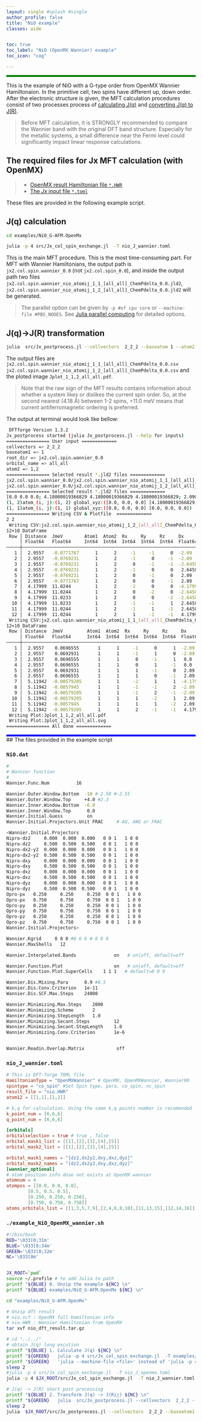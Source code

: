 ```yaml
---
layout: single #splash #single
author_profile: false
title: "NiO example"
classes: wide


toc: true
toc_label: "NiO (OpenMX Wannier) example"
toc_icon: "cog"

---
```


<style>
.color-box-green{
    background-color: green;
    height: 5px
}
</style>

<html>
<div class="color-box-green"></div>
</html>


This is the example of NiO with a G-type order from OpenMX Wannier Hamiltonaion.
In the primitive cell, two spins have different up, down order.
After the electronic structure is given,
the MFT calculation procedures consist of two processes process of [calculating J(q)](#jq-calculation) and [converting J(q) to J(R)](#jq-jr-transformation).


> Before MFT calculation, it is STRONGLY recommended to compare the Wannier band with the original DFT band structure. Especially for the metallic systems, a small difference near the Fermi level could significantly impact linear response calculations.

## The required files for Jx MFT calculation (with OpenMX)

> - [OpenMX result Hamiltonian file `*.HWR`](#niodat)
> - [The *Jx* input file `*.toml`](#nio_j_openmxtoml)

These files are provided in the following example script.




## J(q) calculation

```bash
cd examples/NiO_G-AFM.OpenMx
```

```bash
julia -p 4 src/Jx_col_spin_exchange.jl  -T nio_J_wannier.toml
```

This is the main MFT procedure. 
This is the most time-consuming part.
For MFT with Wannier Hamiltonians, the output path is `jx2.col.spin.wannier_0.0` (not `jx2.col.spin_0.0`),
 and inside the output path two files `jx2.col.spin.wannier_nio_atomij_1_1_[all_all]_ChemPdelta_0.0.jld2`, `jx2.col.spin.wannier_nio_atomij_1_2_[all_all]_ChemPdelta_0.0.jld2` will be generated.


> The parallel option can be given by `-p #of cpu core` or `--machine-file #PBS_NODES`. See [Julia parallel computing](https://docs.julialang.org/en/v1/manual/parallel-computing/#Starting-and-managing-worker-processes-1) for detailed options.

## J(q)->J(R) transformation
```bash
julia  src/Jx_postprocess.jl --cellvectors  2_2_2 --baseatom 1 --atom2 1,2 --orbital_name all_all  jx2.col.spin.wannier_0.0
```


The output files are `jx2.col.spin.wannier_nio_atomij_1_1_[all_all]_ChemPdelta_0.0.csv`
`jx2.col.spin.wannier_nio_atomij_1_2_[all_all]_ChemPdelta_0.0.csv` and the ploted image `Jplot_1_1,2_all_all.pdf`.
> Note that the raw sign of the MFT results contains information about whether a system likes or dislikes the current spin order. So, at the second nearest (4.18 Å) between 1-2 spins, +11.0 meV means that current antiferromagnetic ordering is preferred.


The output at terminal would look like bellow:

```sh
 DFTforge Version 1.3.2
Jx_postprocess started (julia Jx_postprocess.jl --help for inputs)
================ User input =============
cellvectors => 2_2_2
baseatom1 => 1
root_dir => jx2.col.spin.wannier_0.0
orbital_name => all_all
atom2 => 1,2
================ Selected result *.jld2 files =============
jx2.col.spin.wannier_0.0/jx2.col.spin.wannier_nio_atomij_1_1_[all_all]_ChemPdelta_0.0.jld2
jx2.col.spin.wannier_0.0/jx2.col.spin.wannier_nio_atomij_1_2_[all_all]_ChemPdelta_0.0.jld2
================ Selected result *.jld2 files =============
[0.0 0.0 0.0; 4.18000019366829 4.18000019366829 4.18000019366829; 2.090000096834145 2.090000096834145 2.090000096834145; 6.270000290502435 6.270000290502435 6.270000290502434]
(1, 2)atom_(i, j):(1, 2) global_xyz:([0.0, 0.0, 0.0] [4.18000019366829, 4.18000019366829, 4.18000019366829])
(1, 1)atom_(i, j):(1, 1) global_xyz:([0.0, 0.0, 0.0] [0.0, 0.0, 0.0])
================ Writing CSV & Plotfile  =============
2 2
 Writing CSV:jx2.col.spin.wannier_nio_atomij_1_2_[all_all]_ChemPdelta_0.0.csv
12×10 DataFrame
 Row │ Distance  JmeV        Atom1  Atom2  Rx     Ry     Rz     Dx           Dy           Dz
     │ Float64   Float64     Int64  Int64  Int64  Int64  Int64  Float64      Float64      Float64
─────┼────────────────────────────────────────────────────────────────────────────────────────────────
   1 │  2.9557   -0.0771767      1      2     -1     -1      0  -2.09        -2.09        -2.64589e-6
   2 │  2.9557   -0.0769231      1      2     -1      0     -1  -2.09        -2.64589e-6  -2.09
   3 │  2.9557   -0.0769231      1      2      0     -1     -1  -2.64589e-6  -2.09        -2.09
   4 │  2.9557   -0.0769231      1      2     -1      0      0   2.64589e-6   2.09         2.09
   5 │  2.9557   -0.0769231      1      2      0     -1      0   2.09         2.64589e-6   2.09
   6 │  2.9557   -0.0771767      1      2      0      0     -1   2.09         2.09         2.64589e-6
   7 │  4.17999  11.0244         1      2     -2      0      0  -4.17999     -2.64589e-6  -2.64589e-6
   8 │  4.17999  11.0244         1      2      0     -2      0  -2.64589e-6  -4.17999     -2.64589e-6
   9 │  4.17999  11.0233         1      2      0      0     -2  -2.64589e-6  -2.64589e-6  -4.17999
  10 │  4.17999  11.0233         1      2     -1     -1      1   2.64589e-6   2.64589e-6   4.17999
  11 │  4.17999  11.0244         1      2     -1      1     -1   2.64589e-6   4.17999      2.64589e-6
  12 │  4.17999  11.0244         1      2      1     -1     -1   4.17999      2.64589e-6   2.64589e-6
 Writing CSV:jx2.col.spin.wannier_nio_atomij_1_1_[all_all]_ChemPdelta_0.0.csv
12×10 DataFrame
 Row │ Distance  JmeV         Atom1  Atom2  Rx     Ry     Rz     Dx        Dy        Dz
     │ Float64   Float64      Int64  Int64  Int64  Int64  Int64  Float64   Float64   Float64
─────┼────────────────────────────────────────────────────────────────────────────────────────
   1 │  2.9557    0.0696555       1      1     -1      0      1  -2.09      0.0       2.09
   2 │  2.9557    0.0692931       1      1     -1      1      0  -2.09      2.09      0.0
   3 │  2.9557    0.0696555       1      1      0     -1      1   0.0      -2.09      2.09
   4 │  2.9557    0.0696555       1      1      0      1     -1   0.0       2.09     -2.09
   5 │  2.9557    0.0692931       1      1      1     -1      0   2.09     -2.09      0.0
   6 │  2.9557    0.0696555       1      1      1      0     -1   2.09      0.0      -2.09
   7 │  5.11942  -0.00579205      1      1     -2      1      1  -4.17999   2.09      2.09
   8 │  5.11942  -0.0057945       1      1     -1     -1      2  -2.09     -2.09      4.17999
   9 │  5.11942  -0.00579205      1      1     -1      2     -1  -2.09      4.17999  -2.09
  10 │  5.11942  -0.00579205      1      1      1     -2      1   2.09     -4.17999   2.09
  11 │  5.11942  -0.0057945       1      1      1      1     -2   2.09      2.09     -4.17999
  12 │  5.11942  -0.00579205      1      1      2     -1     -1   4.17999  -2.09     -2.09
 Writing Plot:Jplot_1_1,2_all_all.pdf
 Writing Plot:Jplot_1_1,2_all_all.svg
================ All done =============
```




<style>
.color-box-blue{
    background-color: blue;
    height: 5px
}
</style>

<html>
<div class="color-box-blue"></div>
</html>
## The files provided in the example script

###  `NiO.dat`



```bash
#
# Wannier function
#
Wannier.Func.Num          16

Wannier.Outer.Window.Bottom  -10 #-2.58 #-2.55
Wannier.Outer.Window.Top     +4.0 #2.3
Wannier.Inner.Window.Bottom  -6.0
Wannier.Inner.Window.Top      0.0
Wannier.Initial.Guess         on
Wannier.Initial.Projectors.Unit FRAC     # AU, ANG or FRAC

<Wannier.Initial.Projectors
Nipro-dz2     0.000  0.000  0.000   0 0 1   1 0 0
Nipro-dz2     0.500  0.500  0.500   0 0 1   1 0 0
Nipro-dx2-y2  0.000  0.000  0.000   0 0 1   1 0 0
Nipro-dx2-y2  0.500  0.500  0.500   0 0 1   1 0 0
Nipro-dxy     0.000  0.000  0.000   0 0 1   1 0 0
Nipro-dxy     0.500  0.500  0.500   0 0 1   1 0 0
Nipro-dxz     0.000  0.000  0.000   0 0 1   1 0 0
Nipro-dxz     0.500  0.500  0.500   0 0 1   1 0 0
Nipro-dyz     0.000  0.000  0.000   0 0 1   1 0 0
Nipro-dyz     0.500  0.500  0.500   0 0 1   1 0 0
Opro-px   0.250     0.250     0.250  0 0 1   1 0 0
Opro-px   0.750     0.750     0.750  0 0 1   1 0 0
Opro-py   0.250     0.250     0.250  0 0 1   1 0 0
Opro-py   0.750     0.750     0.750  0 0 1   1 0 0
Opro-pz   0.250     0.250     0.250  0 0 1   1 0 0
Opro-pz   0.750     0.750     0.750  0 0 1   1 0 0
Wannier.Initial.Projectors>

Wannier.Kgrid     8 8 8 #6 6 6 # 8 8 8
Wannier.MaxShells   12

Wannier.Interpolated.Bands              on   # on|off, default=off

Wannier.Function.Plot                   on   # on|off, default=off
Wannier.Function.Plot.SuperCells    1 1 1   # default=0 0 0

Wannier.Dis.Mixing.Para      0.9 #0.5
Wannier.Dis.Conv.Criterion   1e-11
Wannier.Dis.SCF.Max.Steps    24000

Wannier.Minimizing.Max.Steps    2000
Wannier.Minimizing.Scheme       2
Wannier.Minimizing.StepLength   1.0
Wannier.Minimizing.Secant.Steps         12
Wannier.Minimizing.Secant.StepLength    1.0
Wannier.Minimizing.Conv.Criterion       1e-6


Wannier.Readin.Overlap.Matrix            off
```

###  `nio_J_wannier.toml`

```toml
# This is DFT-forge TOML file
HamiltonianType = "OpenMXWannier" # OpenMX, OpenMXWannier, Wannier90
spintype = "co_spin" #Set Spin type, para, co_spin, nc_spin
result_file = "nio.HWR"
atom12 = [[1,1],[1,2]]

# k,q for calculation. Using the same k,q points number is recomended
k_point_num = [6,6,6]
q_point_num = [6,6,6]

[orbitals]
orbitalselection = true # true , false
orbital_mask1_list = [[1],[2],[3],[4],[5]]
orbital_mask2_list = [[1],[2],[3],[4],[5]]

orbital_mask1_names = "[dz2,dx2y2,dxy,dxz,dyz]"
orbital_mask2_names = "[dz2,dx2y2,dxy,dxz,dyz]"
[wannier_optional]
# atom position info dose not exists at OpenMX wannier
atomnum = 4
atompos = [[0.0, 0.0, 0.0],
        [0.5, 0.5, 0.5],
        [0.250, 0.250, 0.250],
        [0.750, 0.750, 0.750]]
atoms_orbitals_list = [[1,3,5,7,9],[2,4,6,8,10],[11,13,15],[12,14,16]]
```

###  `./example_NiO_OpenMX_wannier.sh`
```bash
#!/bin/bash
RED='\033[0;31m'
BLUE='\033[0;34m'
GREEN='\033[0;32m'
NC='\033[0m'


JX_ROOT=`pwd`
source ~/.profile # to add Julia to path
printf "${BLUE} 0. Unzip the example ${NC} \n"
printf "${BLUE} examples/NiO_G-AFM.OpenMx ${NC} \n"

cd "examples/NiO_G-AFM.OpenMx"

# Unzip dft result
# nio.scf : OpenMX full Hamiltonian info
# nio.HWR : Wannier Hamiltonian from OpenMX
tar xvf nio_dft_result.tar.gz

# cd "../../"
# obtain J(q) long excution
printf "${BLUE} 1. Calculate J(q) ${NC} \n"
printf "${GREEN}   julia -p 4 src/Jx_col_spin_exchange.jl  -T examples/NiO_G-AFM.OpenMx/nio_J_wannier.toml ${NC} \n"
printf "${GREEN}   'julia --machine-file <file>' instead of 'julia -p 4' is also possible ${NC} \n"
sleep 2
#julia -p 4 src/Jx_col_spin_exchange.jl  -T nio_J_openmx.toml
julia -p 4 $JX_ROOT/src/Jx_col_spin_exchange.jl  -T nio_J_wannier.toml

# J(q) -> J(R) short post processing
printf "${BLUE} 2. Transform J(q) -> J(Rij) ${NC} \n"
printf "${GREEN}   julia  src/Jx_postprocess.jl --cellvectors  2_2_2 --baseatom1 1 --atom2 1,2 --orbital_name all_all  examples/NiO_G-AFM.OpenMx/jx2.col.spin_0.0 ${NC} \n"
sleep 2
julia  $JX_ROOT/src/Jx_postprocess.jl --cellvectors  2_2_2 --baseatom1 1 --atom2 1,2 --orbital_name all_all jx2.col.spin.wannier_0.0
```